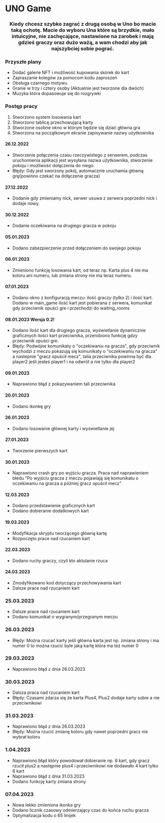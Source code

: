# UNO Game
<h3 align="center">Kiedy chcesz szybko zagrać z drugą osobą w Uno bo macie taką ochotę. Macie do wyboru Una które są brzydkie, mało intuicyjne, nie zachęcające, nastawione na zarobek i mają gdzieś graczy oraz dużo ważą, a wam chodzi aby jak najszybciej sobie pograć. </h3>

### Przyszłe plany
- Dodać galerie NFT i możliwość kupowania skórek do kart
- Zapraszanie kolegów za pomocom kodu zaproszeń
- Obsługa czarnego motywu
- Granie w trzy i cztery osoby (Aktualnie jest tworzone dla dwóch)
- Muzyka która dopasowuje się do rozgrywki

### Postęp pracy 
1. Stworzono system losowania kart
2. Stworzono tablicę przechowującą karty
3. Stworzone osobne okno w którym będzie się dziać główna gra
4. Stworzona na początkowym ekranie zapisywanie nazwy użytkownika
#### 26.12.2022
- Stworzenie połączenia czasu rzeczywistego z serwerem, podczas uruchomienia aplikacji jest wysyłana nazwa użytkownika, stworzenie pokoju i możliwość dołączenia do niego.
- Błędy: Gdy jest sworzony pokój, automacznie uruchamia główną grę(powinno czekać na dołączenie gracza)
#### 27.12.2022
- Dodanie gdy zmieniamy nick, serwer usuwa z serwera poprzedni nick i dodaje nowy.
#### 30.12.2022
- Dodanie oczekiwania na drugiego gracza w pokoju
#### 05.01.2023
- Dodano zabezpieczenie przed dołączeniem do swojego pokoju
#### 06.01.2023
- Zmieniono funkcję losowania kart, od teraz np. Karta plus 4 nie ma koloru ani numeru, lub zmiana strony nie ma teraz numeru.
#### 07.01.2023
- Dodano okno z konfiguracją meczu: ilość graczy (tylko 2) i ilość kart. Dodano w main_game ilość kart jest pobierana z serwera, komunikat gdy przeciwnik opuści gre i przechodzi do waiting_rooms
#### 08.01.2023 Wersja 0.2!
- Dodano ilość kart dla drugiego gracza, wyświetlanie dynamicznie graficznych ilości kart przeciwnika, przerobiono funkcję gdzy przeciwnik opuści gre.
- Błędy: Podwójne komunikaty o "oczekiwaniu na gracza", gdy przeciwnik wychodzi z meczu pokazują się komunikaty o "oczekiwaniu na gracza" a nastepnie "gracz opuścił mecz", talia przeciwnika powinna być dla player2 jeśli jesteś player1 i na odwrót a nie tylko dla player2
#### 09.01.2023
- Naprawiono błąd z pokazywaniem tali przeciwnika
#### 20.01.2023
- Dodano ikonkę gry
#### 26.01.2023
- Dodano losowanie głównej karty i wyświetlanie jej
#### 27.01.2023
- Tworzenie pierwszych kart
#### 30.01.2023
- Naprawiono crash gry po wyjściu gracza. Praca nad naprawieniem błedu "Po wyjściu gracza z meczu pojawiają się komunikatu o oczekiwaniu na gracza a póżniej gracz opuścił mecz"
#### 12.03.2023
- Dodano przedstawienie graficznych kart
- Dodano dobieranie dodatkowych kart 
#### 19.03.2023
- Modyfikacja skryptu tworzącego główną kartę
- Rozpoczęto prace nad rzucaniem kart
#### 22.03.2023
- Dodano ruchy graczy, czyli kto aktulanie rzuca
#### 24.03.2023
- Zmodyfikowano kod dotyczący przechowywania kart
- Dalsze prace nad rzucaniem kart
### 25.03.2023
- Dalsze prace nad rzucaniem kart
- Dodano komunikat o wygranym/przegranym meczu
### 26.03.2023
- Błędy: Można rzucać karty jeśli główna karta jest np. zmiana strony i ma numer 0 to można rzucić byle jaką kartę która ma też numer 0
### 29.03.2023
- Naprawiono błąd z dnia 26.03.2023
### 30.03.2023
- Dalsza praca nad rzucaniem kart
- Błędy: Czasami zdarza się że karta Plus4, Plus2 dodaje karty sobie a nie przeciwnikowi
### 31.03.2023
- Naprawiono błąd z dnia 26.03.2023
- Błędy: Można rzucić zmianę koloru gdy nawet poprzedni gracz nie wybrał koloru
### 1.04.2023
- Naprawiono błąd który powodował dobieranie np. 6 kart, gdy gracz rzucił plus2 a następnie plus4 i przeciwnikowi nie dodawało 4 kart tylko 6 kart
- Naprawiono błąd z dnia 31.03.2023
- Dodano funkcję karty zmiana strony
### 07.04.2023
- Nowa lekko zmieniona ikonka gry
- Dodano licznik czasowy odmierzający czas do końca ruchu gracza
- Optymalizacja kodu o 65 linijek
